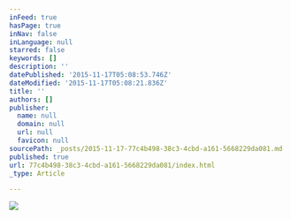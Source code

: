 ```yaml
---
inFeed: true
hasPage: true
inNav: false
inLanguage: null
starred: false
keywords: []
description: ''
datePublished: '2015-11-17T05:08:53.746Z'
dateModified: '2015-11-17T05:08:21.836Z'
title: ''
authors: []
publisher:
  name: null
  domain: null
  url: null
  favicon: null
sourcePath: _posts/2015-11-17-77c4b498-38c3-4cbd-a161-5668229da081.md
published: true
url: 77c4b498-38c3-4cbd-a161-5668229da081/index.html
_type: Article

---
```

![](https://the-grid-user-content.s3-us-west-2.amazonaws.com/ee024eca-c074-4650-9472-a8cec9f54328.jpg)